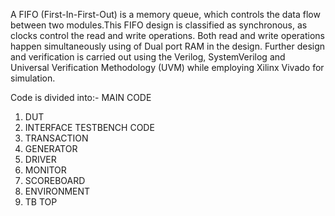 A FIFO (First-In-First-Out) is a memory queue, which controls the data flow between two modules.This FIFO design is classified as synchronous, as clocks control the read and write operations. Both read and write operations happen simultaneously using of Dual port RAM in the design. Further design and verification is carried out using the Verilog, SystemVerilog and Universal Verification Methodology (UVM) while employing Xilinx Vivado for simulation.

 Code is divided into:-
MAIN CODE
 1. DUT
 2. INTERFACE
TESTBENCH CODE
 1. TRANSACTION
 2. GENERATOR
 3. DRIVER
 4. MONITOR
 5. SCOREBOARD
 6. ENVIRONMENT
 7. TB TOP

